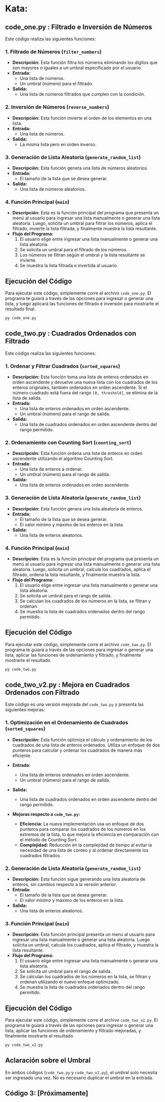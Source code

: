 # Kata:

## code_one.py : Filtrado e Inversión de Números

Este código realiza las siguientes funciones:

### 1. Filtrado de Números (`filter_numbers`)

- **Descripción:** Esta función filtra los números eliminando los dígitos que son mayores o iguales a un umbral especificado por el usuario.
- **Entrada:** 
  - Una lista de números.
  - Un umbral (número) para el filtrado.
- **Salida:** 
  - Una lista de números filtrados que cumplen con la condición.

### 2. Inversión de Números (`reverse_numbers`)

- **Descripción:** Esta función invierte el orden de los elementos en una lista.
- **Entrada:** 
  - Una lista de números.
- **Salida:** 
  - La misma lista pero en orden inverso.

### 3. Generación de Lista Aleatoria (`generate_random_list`)

- **Descripción:** Esta función genera una lista de números aleatorios.
- **Entrada:** 
  - El tamaño de la lista que se desea generar.
- **Salida:** 
  - Una lista de números aleatorios.

### 4. Función Principal (`main`)

- **Descripción:** Esta es la función principal del programa que presenta un menú al usuario para ingresar una lista manualmente o generar una lista aleatoria. Luego, solicita un umbral para filtrar los números, aplica el filtrado, invierte la lista filtrada, y finalmente muestra la lista resultante.
- **Flujo del Programa:**
  1. El usuario elige entre ingresar una lista manualmente o generar una lista aleatoria.
  2. Se solicita un umbral para el filtrado de los números.
  3. Los números se filtran según el umbral y la lista resultante se invierte.
  4. Se muestra la lista filtrada e invertida al usuario.

## Ejecución del Código

Para ejecutar este código, simplemente corre el archivo `code_one.py`. El programa te guiará a través de las opciones para ingresar o generar una lista, y luego aplicará las funciones de filtrado e inversión para mostrarte el resultado final.


```bash
py code_one.py
```

## code_two.py : Cuadrados Ordenados con Filtrado

Este código realiza las siguientes funciones:

### 1. Ordenar y Filtrar Cuadrados (`sorted_squares`)

- **Descripción:** Esta función toma una lista de enteros ordenados en orden ascendente y devuelve una nueva lista con los cuadrados de los enteros originales, también ordenados en orden ascendente. Si el número cuadrado está fuera del rango `[0, threshold]`, se elimina de la lista de salida.
- **Entrada:**
  - Una lista de enteros ordenados en orden ascendente.
  - Un umbral (número) para el rango de salida.
- **Salida:**
  - Una lista de cuadrados ordenados en orden ascendente dentro del rango permitido.

### 2. Ordenamiento con Counting Sort (`counting_sort`)

- **Descripción:** Esta función ordena una lista de enteros en orden ascendente utilizando el algoritmo Counting Sort.
- **Entrada:**
  - Una lista de enteros a ordenar.
  - Un umbral (número) para el rango de salida.
- **Salida:**
  - Una lista de enteros ordenados en orden ascendente.

### 3. Generación de Lista Aleatoria (`generate_random_list`)

- **Descripción:** Esta función genera una lista aleatoria de enteros.
- **Entrada:**
  - El tamaño de la lista que se desea generar.
  - El valor mínimo y máximo de los enteros en la lista.
- **Salida:**
  - Una lista de enteros aleatorios.

### 4. Función Principal (`main`)

- **Descripción:** Esta es la función principal del programa que presenta un menú al usuario para ingresar una lista manualmente o generar una lista aleatoria. Luego, solicita un umbral, calcula los cuadrados, aplica el filtrado, ordena la lista resultante, y finalmente muestra la lista.
- **Flujo del Programa:**
  1. El usuario elige entre ingresar una lista manualmente o generar una lista aleatoria.
  2. Se solicita un umbral para el rango de salida.
  3. Se calculan los cuadrados de los números en la lista, se filtran y ordenan.
  4. Se muestra la lista de cuadrados ordenados dentro del rango permitido.

## Ejecución del Código

Para ejecutar este código, simplemente corre el archivo `code_two.py`. El programa te guiará a través de las opciones para ingresar o generar una lista, aplicar las funciones de ordenamiento y filtrado, y finalmente mostrarte el resultado.

```bash
py code_two.py
```

## code_two_v2.py : Mejora en Cuadrados Ordenados con Filtrado

Este código es una versión mejorada del `code_two.py` y presenta las siguientes mejoras:

### 1. Optimización en el Ordenamiento de Cuadrados (`sorted_squares`)

- **Descripción:** Esta función optimiza el cálculo y ordenamiento de los cuadrados de una lista de enteros ordenados. Utiliza un enfoque de dos punteros para calcular y ordenar los cuadrados de manera más eficiente.
- **Entrada:**
  - Una lista de enteros ordenados en orden ascendente.
  - Un umbral (número) para el rango de salida.
- **Salida:**
  - Una lista de cuadrados ordenados en orden ascendente dentro del rango permitido.

- **Mejoras respecto a `code_two.py`:**
  - **Eficiencia:** La nueva implementación usa un enfoque de dos punteros para comparar los cuadrados de los números en los extremos de la lista, lo que mejora la eficiencia en comparación con el método de Counting Sort.
  - **Complejidad:** Reducción en la complejidad de tiempo al evitar la necesidad de una lista de conteo y al ordenar directamente los cuadrados filtrados.

### 2. Generación de Lista Aleatoria (`generate_random_list`)

- **Descripción:** Esta función sigue generando una lista aleatoria de enteros, sin cambios respecto a la versión anterior.
- **Entrada:**
  - El tamaño de la lista que se desea generar.
  - El valor mínimo y máximo de los enteros en la lista.
- **Salida:**
  - Una lista de enteros aleatorios.

### 3. Función Principal (`main`)

- **Descripción:** Esta función principal presenta un menú al usuario para ingresar una lista manualmente o generar una lista aleatoria. Luego solicita un umbral, calcula los cuadrados, aplica el filtrado, y muestra la lista resultante.
- **Flujo del Programa:**
  1. El usuario elige entre ingresar una lista manualmente o generar una lista aleatoria.
  2. Se solicita un umbral para el rango de salida.
  3. Se calculan los cuadrados de los números en la lista, se filtran y ordenan utilizando el nuevo enfoque optimizado.
  4. Se muestra la lista de cuadrados ordenados dentro del rango permitido.

## Ejecución del Código

Para ejecutar este código, simplemente corre el archivo `code_two_v2.py`. El programa te guiará a través de las opciones para ingresar o generar una lista, aplicar las funciones de ordenamiento y filtrado mejoradas, y finalmente mostrarte el resultado.

```bash
py code_two_v2.py
```

## Aclaración sobre el Umbral

En ambos códigos (`code_two.py` y `code_two_v2.py`), el umbral solo necesita ser ingresado una vez. No es necesario duplicar el umbral en la entrada.

## Código 3: [Próximamente]
